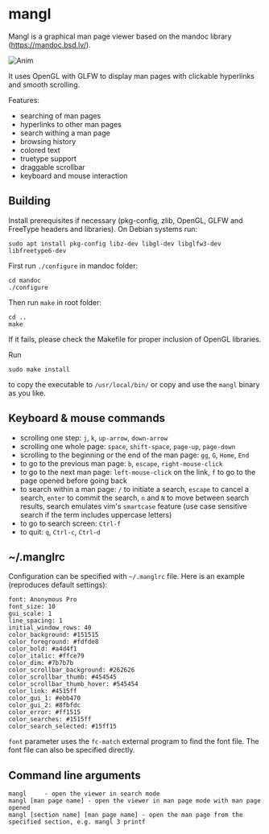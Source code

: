 # mangl

Mangl is a graphical man page viewer based on the mandoc library (https://mandoc.bsd.lv/).

![Anim](screenshot/anim.gif)

It uses OpenGL with GLFW to display man pages with clickable hyperlinks and smooth scrolling.

Features:
* searching of man pages
* hyperlinks to other man pages
* search withing a man page
* browsing history
* colored text
* truetype support
* draggable scrollbar
* keyboard and mouse interaction

## Building

Install prerequisites if necessary (pkg-config, zlib, OpenGL, GLFW and FreeType headers and
libraries). On Debian systems run:

```
sudo apt install pkg-config libz-dev libgl-dev libglfw3-dev libfreetype6-dev
```

First run `./configure` in mandoc folder:

```
cd mandoc
./configure
```

Then run `make` in root folder:

```
cd ..
make
```

If it fails, please check the Makefile for proper inclusion of OpenGL libraries.

Run
```
sudo make install
```
to copy the executable to `/usr/local/bin/` or copy and use the `mangl` binary as you like.

## Keyboard & mouse commands

* scrolling one step: `j`, `k`, `up-arrow`, `down-arrow`
* scrolling one whole page: `space`, `shift-space`, `page-up`, `page-down`
* scrolling to the beginning or the end of the man page: `gg`, `G`, `Home`, `End`
* to go to the previous man page: `b`, `escape`, `right-mouse-click`
* to go to the next man page: `left-mouse-click` on the link, `f` to go to the page opened before going back
* to search within a man page: `/` to initiate a search, `escape` to cancel a search, `enter` to commit the search, `n` and `N` to move between search results, search emulates vim's `smartcase` feature (use case sensitive search if the term includes uppercase letters)
* to go to search screen: `Ctrl-f`
* to quit: `q`, `Ctrl-c`, `Ctrl-d`

## ~/.manglrc

Configuration can be specified with `~/.manglrc` file. Here is an example
(reproduces default settings):

```
font: Anonymous Pro
font_size: 10
gui_scale: 1
line_spacing: 1
initial_window_rows: 40
color_background: #151515
color_foreground: #fdfde8
color_bold: #a4d4f1
color_italic: #ffce79
color_dim: #7b7b7b
color_scrollbar_background: #262626
color_scrollbar_thumb: #454545
color_scrollbar_thumb_hover: #545454
color_link: #4515ff
color_gui_1: #ebb470
color_gui_2: #8fbfdc
color_error: #ff1515
color_searches: #1515ff
color_search_selected: #15ff15
```

`font` parameter uses the `fc-match` external program to find the font file. The font
file can also be specified directly.

## Command line arguments

```
mangl     - open the viewer in search mode
mangl [man page name] - open the viewer in man page mode with man page opened
mangl [section name] [man page name] - open the man page from the specified section, e.g. mangl 3 printf
```

